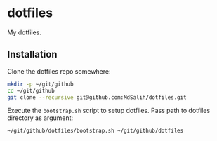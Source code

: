# dotfiles

My dotfiles.

## Installation

Clone the dotfiles repo somewhere:
```bash
mkdir -p ~/git/github
cd ~/git/github
git clone --recursive git@github.com:MdSalih/dotfiles.git
```

Execute the `bootstrap.sh` script to setup dotfiles. Pass path to dotfiles directory as argument:
```bash
~/git/github/dotfiles/bootstrap.sh ~/git/github/dotfiles
```
